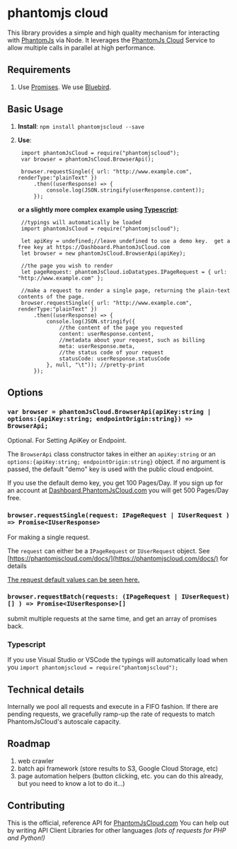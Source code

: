 # phantomjs cloud


This library provides a simple and high quality mechanism for interacting with [PhantomJs](http://PhantomJs.org) via Node.  It leverages the [PhantomJs Cloud](https://PhantomJsCloud.com) Service to allow multiple calls in parallel at high performance.



## Requirements
1. Use [Promises](https://developer.mozilla.org/en-US/docs/Web/JavaScript/Reference/Global_Objects/Promise).  We use [Bluebird](http://bluebirdjs.com/).



## Basic Usage

1. **Install**:  ```npm install phantomjscloud --save```
2. **Use**:

		import phantomJsCloud = require("phantomjscloud");
		var browser = phantomJsCloud.BrowserApi();
		
		browser.requestSingle({ url: "http://www.example.com", renderType:"plainText" })
			.then((userResponse) => {
				console.log(JSON.stringify(userResponse.content));
			});

	**or a slightly more complex example using [Typescript](https://www.typescriptlang.org/)**:

		//typings will automatically be loaded
		import phantomJsCloud = require("phantomjscloud");
		
		let apiKey = undefined;//leave undefined to use a demo key.  get a free key at https://Dashboard.PhantomJsCloud.com
		let browser = new phantomJsCloud.BrowserApi(apiKey);
		
		//the page you wish to render
		let pageRequest: phantomJsCloud.ioDatatypes.IPageRequest = { url: "http://www.example.com" };
		
		//make a request to render a single page, returning the plain-text contents of the page.
		browser.requestSingle({ url: "http://www.example.com", renderType:"plainText" })
			.then((userResponse) => {
				console.log(JSON.stringify({
					//the content of the page you requested
					content: userResponse.content,
					//metadata about your request, such as billing
					meta: userResponse.meta,
					//the status code of your request
					statusCode: userResponse.statusCode
				}, null, "\t")); //pretty-print
			});


## Options

### ```var browser = phantomJsCloud.BrowserApi(apiKey:string | options:{apiKey:string; endpointOrigin:string}) => BrowserApi;```
Optional.  For Setting ApiKey or Endpoint.

The ```BrowserApi``` class constructor takes in either an ```apiKey:string``` or an ```options:{apiKey:string; endpointOrigin:string}``` object.  if no argument is passed, the default "demo" key is used with the public cloud endpoint.

If you use the default demo key, you get 100 Pages/Day.  If you sign up for an account at [Dashboard.PhantomJsCloud.com](https://Dashboard.PhantomJsCloud.com) you will get 500 Pages/Day free.

### ```browser.requestSingle(request: IPageRequest | IUserRequest ) => Promise<IUserResponse>```
For making a single request.

The ```request``` can either be a ```IPageRequest``` or ```IUserRequest``` object.  See  [https://phantomjscloud.com/docs/](https://phantomjscloud.com/docs/) for details

[The request default values can be seen here.](https://phantomjscloud.com/examples/helpers/pageRequestDefaults)

### ```browser.requestBatch(requests: (IPageRequest | IUserRequest)[] ) => Promise<IUserResponse>[]```
submit multiple requests at the same time, and get an array of promises back.  



### Typescript
If you use Visual Studio or VSCode the typings will automatically load when you ```import phantomjscloud = require("phantomjscloud");```

## Technical details

Internally we pool all requests and execute in a FIFO fashion.  If there are pending requests, we gracefully ramp-up the rate of requests to match PhantomJsCloud's autoscale capacity. 

## Roadmap

1. web crawler
2. batch api framework (store results to S3, Google Cloud Storage, etc)
3. page automation helpers (button clicking, etc.   you can do this already, but you need to know a lot to do it...)

## Contributing

This is the official, reference API for [PhantomJsCloud.com](https://PhantomJsCloud.com)  You can help out by writing API Client Libraries for other languages *(lots of requests for PHP and Python!)*
	 